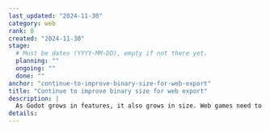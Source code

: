 ```yaml
---
last_updated: "2024-11-30"
category: web
rank: 0
created: "2024-11-30"
stage:
  # Must be dates (YYYY-MM-DD), empty if not there yet.
  planning: ""
  ongoing: ""
  done: ""
anchor: "continue-to-improve-binary-size-for-web-export"
title: "Continue to improve binary size for web export"
description: |
  As Godot grows in features, it also grows in size. Web games need to be as small as possible and the size of the engine is becoming a pain point for web games. We need to find ways to reduce the binary size as much as possible and provide tools to developers to easily cut features and reduce the size further.
details:
---
```

